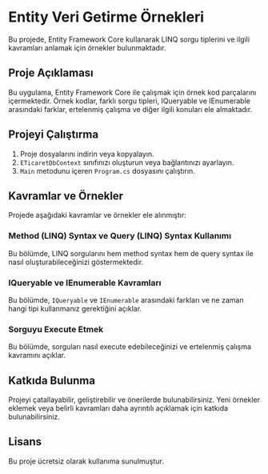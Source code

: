 # Entity Veri Getirme Örnekleri

Bu projede, Entity Framework Core kullanarak LINQ sorgu tiplerini ve ilgili kavramları anlamak için örnekler bulunmaktadır.

## Proje Açıklaması

Bu uygulama, Entity Framework Core ile çalışmak için örnek kod parçalarını içermektedir. Örnek kodlar, farklı sorgu tipleri, IQueryable ve IEnumerable arasındaki farklar, ertelenmiş çalışma ve diğer ilgili konuları ele almaktadır.

## Projeyi Çalıştırma

1. Proje dosyalarını indirin veya kopyalayın.
2. `ETicaretDbContext` sınıfınızı oluşturun veya bağlantınızı ayarlayın.
3. `Main` metodunu içeren `Program.cs` dosyasını çalıştırın.

## Kavramlar ve Örnekler

Projede aşağıdaki kavramlar ve örnekler ele alınmıştır:

### Method (LINQ) Syntax ve Query (LINQ) Syntax Kullanımı

Bu bölümde, LINQ sorgularını hem method syntax hem de query syntax ile nasıl oluşturabileceğinizi göstermektedir.

### IQueryable ve IEnumerable Kavramları

Bu bölümde, `IQueryable` ve `IEnumerable` arasındaki farkları ve ne zaman hangi tipi kullanmanız gerektiğini açıklar.

### Sorguyu Execute Etmek

Bu bölümde, sorguları nasıl execute edebileceğinizi ve ertelenmiş çalışma kavramını açıklar.

## Katkıda Bulunma

Projeyi çatallayabilir, geliştirebilir ve önerilerde bulunabilirsiniz. Yeni örnekler eklemek veya belirli kavramları daha ayrıntılı açıklamak için katkıda bulunabilirsiniz.

## Lisans

Bu proje ücretsiz olarak kullanıma sunulmuştur.
